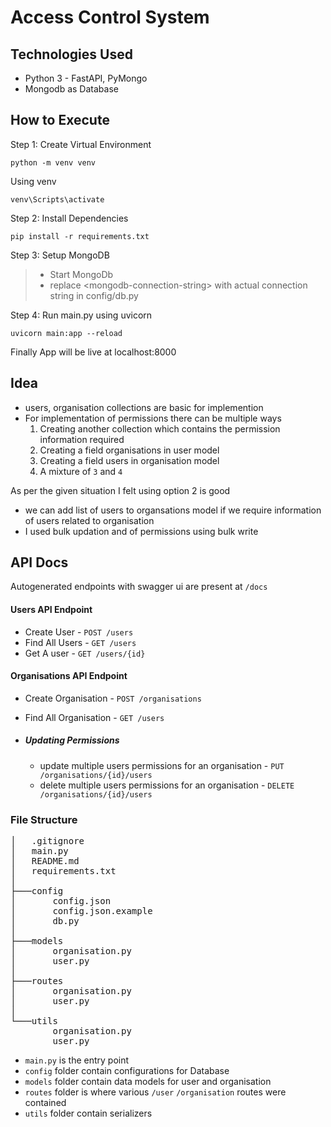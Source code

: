 # Access Control System

## Technologies Used

- Python 3 - FastAPI, PyMongo
- Mongodb as Database

## How to Execute

Step 1: Create Virtual Environment

```shell
python -m venv venv
```

Using venv

```shell
venv\Scripts\activate
```

Step 2: Install Dependencies

```shell
pip install -r requirements.txt
```

Step 3: Setup MongoDB

> - Start MongoDb
> - replace <mongodb-connection-string\> with actual connection string
>   in config/db.py

Step 4: Run main.py using uvicorn

```shell
uvicorn main:app --reload
```

Finally App will be live at localhost:8000

## Idea

- users, organisation collections are basic for implemention
- For implementation of permissions there can be multiple ways
  1. Creating another collection which contains the permission information required
  2. Creating a field organisations in user model
  3. Creating a field users in organisation model
  4. A mixture of `3` and `4`

As per the given situation I felt using option 2 is good

- we can add list of users to organsations model if we require information of users related to organisation
- I used bulk updation and of permissions using bulk write

## API Docs

Autogenerated endpoints with swagger ui are present at `/docs`

#### Users API Endpoint

- Create User - `POST /users`
- Find All Users - `GET /users`
- Get A user - `GET /users/{id}`

#### Organisations API Endpoint

- Create Organisation - `POST /organisations`
- Find All Organisation - `GET /users`
- ##### Updating Permissions

  - update multiple users permissions for an organisation - `PUT /organisations/{id}/users`
  - delete multiple users permissions for an organisation - `DELETE /organisations/{id}/users`

### File Structure

<pre>
│   .gitignore
│   main.py
│   README.md
│   requirements.txt
│
├───config
│       config.json
│       config.json.example
│       db.py
│
├───models
│       organisation.py
│       user.py
│
├───routes
│       organisation.py
│       user.py
│
└───utils
        organisation.py
        user.py
</pre>

- `main.py` is the entry point
- `config` folder contain configurations for Database
- `models` folder contain data models for user and organisation
- `routes` folder is where various `/user` `/organisation` routes were contained
- `utils` folder contain serializers
